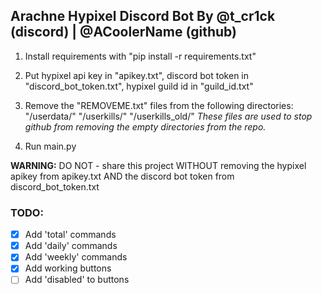 ## Arachne Hypixel Discord Bot By @t_cr1ck (discord) | @ACoolerName (github)

1. Install requirements with "pip install -r requirements.txt"

2. Put hypixel api key in "apikey.txt", discord bot token in "discord_bot_token.txt", hypixel guild id in "guild_id.txt"

3. Remove the "REMOVEME.txt" files from the following directories: "/userdata/" "/userkills/" "/userkills_old/"
_These files are used to stop github from removing the empty directories from the repo._

4. Run main.py

**WARNING:** DO NOT - share this project WITHOUT removing the hypixel apikey from apikey.txt AND the discord bot token from discord_bot_token.txt

### TODO:
- [x] Add 'total' commands
- [x] Add 'daily' commands
- [x] Add 'weekly' commands
- [x] Add working buttons
- [ ] Add 'disabled' to buttons

